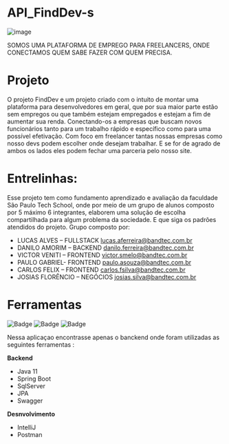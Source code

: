 # API_FindDev-s 
![image](https://user-images.githubusercontent.com/89035290/202961702-5169d838-9327-4d55-a460-52ea7787c3d0.png)

SOMOS UMA PLATAFORMA DE EMPREGO PARA FREELANCERS, ONDE 
CONECTAMOS QUEM SABE FAZER COM QUEM PRECISA.

# Projeto
O projeto FindDev e um projeto criado com o intuito de montar uma plataforma para desenvolvedores em geral, que por sua maior parte estão sem empregos ou que também estejam empregados e estejam a fim de aumentar sua renda. Conectando-os a empresas que buscam novos funcionários tanto para um trabalho rápido e específico como para uma possível efetivação.
Com foco em freelancer tantas nossas empresas como nosso devs podem escolher onde desejam trabalhar. E se for de agrado de ambos os lados eles podem fechar uma parceria pelo nosso site.
# Entrelinhas:
Esse projeto tem como fundamento aprendizado e avaliação da faculdade São Paulo Tech School, onde por meio de um grupo de alunos composto por 5 máximo 6 integrantes, elaborem uma solução de escolha compartilhada para algum problema da sociedade. E que siga os padrões atendidos do projeto. 
Grupo composto por:

-	LUCAS ALVES – FULLSTACK
lucas.aferreira@bandtec.com.br
-	DANILO AMORIM – BACKEND
danilo.ferreira@bandtec.com.br
-	VICTOR VENITI – FRONTEND
victor.smelo@bandtec.com.br
-	PAULO GABRIEL- FRONTEND
paulo.asouza@bandtec.com.br
-	CARLOS FELIX – FRONTEND
carlos.fsilva@bandtec.com.br
-	JOSIAS FLORÊNCIO – NEGÓCIOS
josias.silva@bandtec.com.br

# Ferramentas
![Badge](https://img.shields.io/badge/API-integration-4c9d1f?&logo=api)
![Badge](https://img.shields.io/badge/Java-11-red)
![Badge](https://img.shields.io/badge/SpringBoot-2.7-green)

Nessa aplicaçao encontrasse apenas o banckend onde foram utilizadas as seguintes ferramentas :

**Backend**
- Java 11
- Spring Boot
- SqlServer
- JPA
- Swagger

**Desnvolvimento**
- IntelliJ
- Postman 

